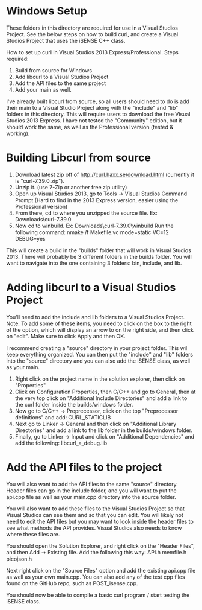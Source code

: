 Windows Setup
=============
These folders in this directory are required for use in a Visual Studios Project.
See the below steps on how to build curl, and create a Visual Studios Project that uses the iSENSE C++ class.

How to set up curl in Visual Studios 2013 Express/Professional. Steps required:
1. Build from source for Windows
2. Add libcurl to a Visual Studios Project
3. Add the API files to the same project
4. Add your main as well.

I've already built libcurl from source, so all users should need to do is add their main to
a Visual Studio Project along with the "include" and "lib" folders in this directory. This will
require users to download the free Visual Studios 2013 Express. I have not tested the "Community" edition,
but it should work the same, as well as the Professional version (tested & working).

Building Libcurl from source
=============================
1. Download latest zip off of http://curl.haxx.se/download.html (currently it is "curl-7.39.0.zip").
2. Unzip it. (use 7-Zip or another free zip utility)
3. Open up Visual Studios 2013, go to Tools -> Visual Studios Command Prompt 
(Hard to find in the 2013 Express version, easier using the Professional version)
4. From there, cd to where you unzipped the source file. Ex: Downloads\curl-7.39.0
5. Now cd to winbuild. Ex: Downloads\curl-7.39.0\winbuild 
Run the following command: 
nmake /f Makefile.vc mode=static VC=12 DEBUG=yes

This will create a build in the "builds" folder that will work in Visual Studios 2013.
There will probably be 3 different folders in the builds folder. You will want to navigate
into the one containing 3 folders: bin, include, and lib.

Adding libcurl to a Visual Studios Project
===========================================
You'll need to add the include and lib folders to a Visual Studios Project.
Note: To add some of these items, you need to click on the box to the right of the option, 
which will display an arrow to on the right side, and then click on "edit". 
Make sure to click Apply and then OK.

I recommend creating a "source" directory in your project folder. This wil keep everything organized.
You can then put the "include" and "lib" folders into the "source" directory and you can also add the
iSENSE class, as well as your main.

1. Right click on the project name in the solution explorer, then click on "Properties"
2. Click on Configuration Properties, then C/C++ and go to General, then at the very top click on
"Additional Include Directories" and add a link to the curl folder inside the builds/windows folder.
3. Now go to C/C++ -> Preprecessor, click on the top "Preprocessor definitions" and add:
CURL_STATICLIB
4. Next go to Linker -> General and then click on "Additional Library Directories" and add
a link to the lib folder in the builds/windows folder.
5. Finally, go to Linker -> Input and click on "Additional Dependencies" and add the following:
libcurl_a_debug.lib

Add the API files to the project
===================================
You will also want to add the API files to the same "source" directory. Header files can go in 
the include folder, and you will want to put the api.cpp file as well as your main.cpp directory
into the source folder.

You will also want to add these files to the Visual Studios Project so that Visual Studios can see them
and so that you can edit. You will likely not need to edit the API files but you may want to look inside the
header files to see what methods the API provides. Visual Studios also needs to know where these files are.

You should open the Solution Explorer, and right click on the "Header Files", and then Add -> Existing file.
Add the following this way:
API.h
memfile.h
picojson.h

Next right click on the "Source Files" option and add the existing api.cpp file as well as your own main.cpp. You can
also add any of the test cpp files found on the GitHub repo, such as POST_isense.cpp.

You should now be able to compile a basic curl program / start testing the iSENSE class.